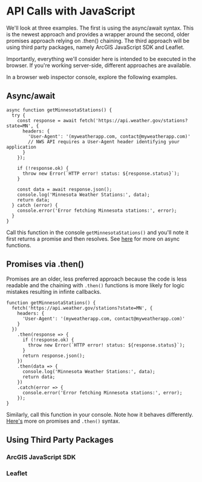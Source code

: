 # API Calls with JavaScript

We'll look at three examples. The first is using the async/await syntax. This is the newest approach and provides a wrapper around the second, older promises approach relying on .then() chaining. The third approach will be using third party packages, namely ArcGIS JavaScript SDK and Leaflet.

Importantly, everything we'll consider here is intended to be executed in the browser. If you're working server-side, different approaches are available.

In a browser web inspector console, explore the following examples.

## Async/await
```
async function getMinnesotaStations() {
  try {
    const response = await fetch('https://api.weather.gov/stations?state=MN', {
      headers: {
        'User-Agent': '(myweatherapp.com, contact@myweatherapp.com)'
        // NWS API requires a User-Agent header identifying your application
      }
    });
    
    if (!response.ok) {
      throw new Error(`HTTP error! status: ${response.status}`);
    }
    
    const data = await response.json();
    console.log('Minnesota Weather Stations:', data);
    return data;
  } catch (error) {
    console.error('Error fetching Minnesota stations:', error);
  }
}
```

Call this function in the console `getMinnesotaStations()` and you'll note it first returns a promise and then resolves. See [here](https://developer.mozilla.org/en-US/docs/Web/JavaScript/Reference/Statements/async_function) for more on async functions.

## Promises via .then()
Promises are an older, less preferred approach because the code is less readable and the chaining with `.then()` functions is more likely for logic mistakes resulting in infinte callbacks.

```
function getMinnesotaStations() {
  fetch('https://api.weather.gov/stations?state=MN', {
    headers: {
      'User-Agent': '(myweatherapp.com, contact@myweatherapp.com)'
    }
  })
    .then(response => {
      if (!response.ok) {
        throw new Error(`HTTP error! status: ${response.status}`);
      }
      return response.json();
    })
    .then(data => {
      console.log('Minnesota Weather Stations:', data);
      return data;
    })
    .catch(error => {
      console.error('Error fetching Minnesota stations:', error);
    });
} 
```

Similarly, call this function in your console. Note how it behaves differently. [Here's](https://developer.mozilla.org/en-US/docs/Web/JavaScript/Reference/Global_Objects/Promise/then) more on promises and `.then()` syntax.

## Using Third Party Packages

### ArcGIS JavaScript SDK

### Leaflet

